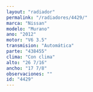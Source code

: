 ```yaml
---
layout: "radiador"
permalink: "/radiadores/4429/"
marca: "Nissan"
modelo: "Murano"
ano: "2012"
motor: "V6 3.5"
transmision: "Automática"
parte: "438455"
clima: "Con clima"
alto: "26 7/16"
ancho: "17 7/8"
observaciones: ""
id: "4429"
---
```


